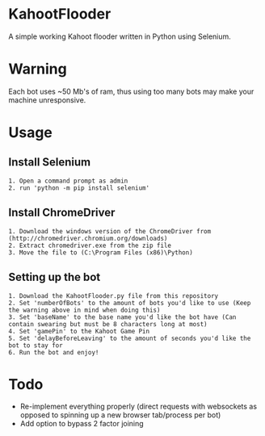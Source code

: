 # KahootFlooder
A simple working Kahoot flooder written in Python using Selenium.

# Warning
Each bot uses ~50 Mb's of ram, thus using too many bots may make your machine unresponsive.

# Usage
 
 ## Install Selenium 
 
    1. Open a command prompt as admin
    2. run 'python -m pip install selenium'
    
 ## Install ChromeDriver
 
    1. Download the windows version of the ChromeDriver from (http://chromedriver.chromium.org/downloads)
    2. Extract chromedriver.exe from the zip file
    3. Move the file to (C:\Program Files (x86)\Python)
    
 ## Setting up the bot
 
    1. Download the KahootFlooder.py file from this repository
    2. Set 'numberOfBots' to the amount of bots you'd like to use (Keep the warning above in mind when doing this)
    3. Set 'baseName' to the base name you'd like the bot have (Can contain swearing but must be 8 characters long at most)
    4. Set 'gamePin' to the Kahoot Game Pin
    5. Set 'delayBeforeLeaving' to the amount of seconds you'd like the bot to stay for
    6. Run the bot and enjoy!
    
# Todo
   - Re-implement everything properly (direct requests with websockets as opposed to spinning up a new browser tab/process per bot)
   - Add option to bypass 2 factor joining
